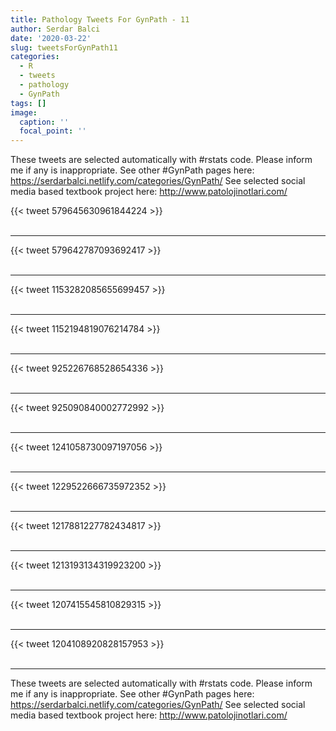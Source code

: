```yaml
---
title: Pathology Tweets For GynPath - 11
author: Serdar Balci
date: '2020-03-22'
slug: tweetsForGynPath11
categories:
  - R
  - tweets
  - pathology
  - GynPath
tags: []
image:
  caption: ''
  focal_point: ''
---
```



These tweets are selected automatically with #rstats code. Please inform me if any is inappropriate.
See other #GynPath pages here: https://serdarbalci.netlify.com/categories/GynPath/ 
See selected social media based textbook project here: http://www.patolojinotlari.com/

{{< tweet 579645630961844224 >}}
<br>
<br>
<hr>
{{< tweet 579642787093692417 >}}
<br>
<br>
<hr>
{{< tweet 1153282085655699457 >}}
<br>
<br>
<hr>
{{< tweet 1152194819076214784 >}}
<br>
<br>
<hr>
{{< tweet 925226768528654336 >}}
<br>
<br>
<hr>
{{< tweet 925090840002772992 >}}
<br>
<br>
<hr>
{{< tweet 1241058730097197056 >}}
<br>
<br>
<hr>
{{< tweet 1229522666735972352 >}}
<br>
<br>
<hr>
{{< tweet 1217881227782434817 >}}
<br>
<br>
<hr>
{{< tweet 1213193134319923200 >}}
<br>
<br>
<hr>
{{< tweet 1207415545810829315 >}}
<br>
<br>
<hr>
{{< tweet 1204108920828157953 >}}
<br>
<br>
<hr>


These tweets are selected automatically with #rstats code. Please inform me if any is inappropriate.
See other #GynPath pages here: https://serdarbalci.netlify.com/categories/GynPath/ 
See selected social media based textbook project here: http://www.patolojinotlari.com/
